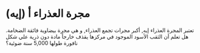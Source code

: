 # مجرة العذراء أ (إيه)

تعتبر المجرة العذراء إيه, أكبر مجرات تجمع العذراء, و هي مجرة بيضاوية فائقة
الضخامة. هل تعلم أن الثقب الأسود الموجود في مركزها يقذف خارجاً مادة دون ذرية علي
شكل نافورة طولها 5,000 سنة ضوئية؟
